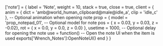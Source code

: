 ['note'] = {
    label = 'Note',
    weight = 10,
    stack = true,
    close = true,
    client = {
        anim = { dict = 'amb@world_human_clipboard@male@idle_a', clip = 'idle_c' }, -- Optional animation when opening note
        prop = {
            model = 'prop_notepad_01', -- Optional model for note
            pos = { x = 0.03, y = 0.03, z = -0.02},
            rot = { x = 0.0, y = 0.0, z = 0.0}
        },
        usetime = 1000, -- Optional delay for opening the note
        use = function()
            -- Open the note UI when the item is used
            exports['Wrench_Notes']:OpenNoteUI()
        end
    }
}
